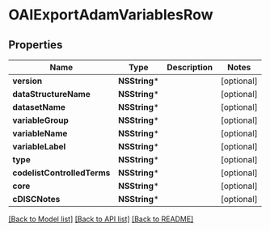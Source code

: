 # OAIExportAdamVariablesRow

## Properties
Name | Type | Description | Notes
------------ | ------------- | ------------- | -------------
**version** | **NSString*** |  | [optional] 
**dataStructureName** | **NSString*** |  | [optional] 
**datasetName** | **NSString*** |  | [optional] 
**variableGroup** | **NSString*** |  | [optional] 
**variableName** | **NSString*** |  | [optional] 
**variableLabel** | **NSString*** |  | [optional] 
**type** | **NSString*** |  | [optional] 
**codelistControlledTerms** | **NSString*** |  | [optional] 
**core** | **NSString*** |  | [optional] 
**cDISCNotes** | **NSString*** |  | [optional] 

[[Back to Model list]](../README.md#documentation-for-models) [[Back to API list]](../README.md#documentation-for-api-endpoints) [[Back to README]](../README.md)


